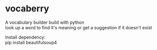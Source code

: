 # vocaberry
A vocabulary builder build with python<br>
look up a word to find it's meaning or get a suggestion if it doesn't exist

Install dependency:<br>
pip install beautifulsoup4
